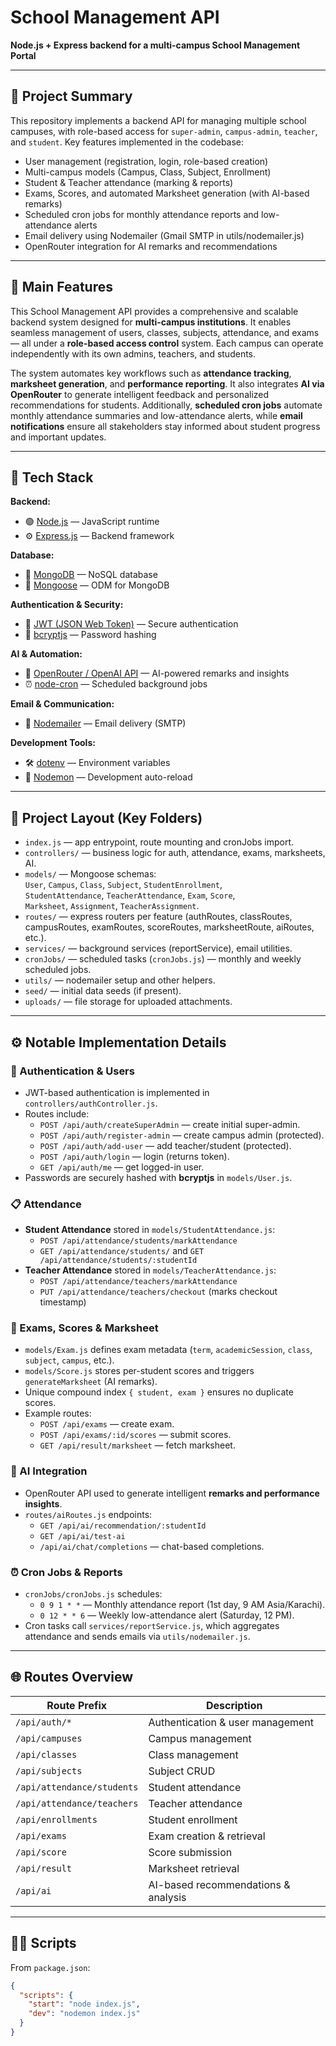# School Management API

**Node.js + Express backend for a multi-campus School Management Portal**

---

## 🧾 Project Summary

This repository implements a backend API for managing multiple school campuses, with role-based access for `super-admin`, `campus-admin`, `teacher`, and `student`. Key features implemented in the codebase:

- User management (registration, login, role-based creation)  
- Multi-campus models (Campus, Class, Subject, Enrollment)  
- Student & Teacher attendance (marking & reports)  
- Exams, Scores, and automated Marksheet generation (with AI-based remarks)  
- Scheduled cron jobs for monthly attendance reports and low-attendance alerts  
- Email delivery using Nodemailer (Gmail SMTP in utils/nodemailer.js)  
- OpenRouter integration for AI remarks and recommendations  

---

## 🌟 Main Features

This School Management API provides a comprehensive and scalable backend system designed for **multi-campus institutions**. It enables seamless management of users, classes, subjects, attendance, and exams — all under a **role-based access control** system. Each campus can operate independently with its own admins, teachers, and students.  

The system automates key workflows such as **attendance tracking**, **marksheet generation**, and **performance reporting**. It also integrates **AI via OpenRouter** to generate intelligent feedback and personalized recommendations for students. Additionally, **scheduled cron jobs** automate monthly attendance summaries and low-attendance alerts, while **email notifications** ensure all stakeholders stay informed about student progress and important updates.

---

## 🧰 Tech Stack

**Backend:**  
- 🟢 [Node.js](https://nodejs.org/) — JavaScript runtime  
- ⚙️ [Express.js](https://expressjs.com/) — Backend framework  

**Database:**  
- 🍃 [MongoDB](https://www.mongodb.com/) — NoSQL database  
- 🔗 [Mongoose](https://mongoosejs.com/) — ODM for MongoDB  

**Authentication & Security:**  
- 🔐 [JWT (JSON Web Token)](https://jwt.io/) — Secure authentication  
- 🔑 [bcryptjs](https://www.npmjs.com/package/bcryptjs) — Password hashing  

**AI & Automation:**  
- 🤖 [OpenRouter / OpenAI API](https://openrouter.ai/) — AI-powered remarks and insights  
- ⏰ [node-cron](https://www.npmjs.com/package/node-cron) — Scheduled background jobs  

**Email & Communication:**  
- 📧 [Nodemailer](https://nodemailer.com/) — Email delivery (SMTP)  

**Development Tools:**  
- 🛠️ [dotenv](https://www.npmjs.com/package/dotenv) — Environment variables  
- 🔁 [Nodemon](https://nodemon.io/) — Development auto-reload  

---

## 📂 Project Layout (Key Folders)

- `index.js` — app entrypoint, route mounting and cronJobs import.  
- `controllers/` — business logic for auth, attendance, exams, marksheets, AI.  
- `models/` — Mongoose schemas:  
  `User`, `Campus`, `Class`, `Subject`, `StudentEnrollment`,  
  `StudentAttendance`, `TeacherAttendance`, `Exam`, `Score`,  
  `Marksheet`, `Assignment`, `TeacherAssignment`.  
- `routes/` — express routers per feature (authRoutes, classRoutes, campusRoutes, examRoutes, scoreRoutes, marksheetRoute, aiRoutes, etc.).  
- `services/` — background services (reportService), email utilities.  
- `cronJobs/` — scheduled tasks (`cronJobs.js`) — monthly and weekly scheduled jobs.  
- `utils/` — nodemailer setup and other helpers.  
- `seed/` — initial data seeds (if present).  
- `uploads/` — file storage for uploaded attachments.  

---

## ⚙️ Notable Implementation Details

### 🔑 Authentication & Users
- JWT-based authentication is implemented in `controllers/authController.js`.  
- Routes include:
  - `POST /api/auth/createSuperAdmin` — create initial super-admin.  
  - `POST /api/auth/register-admin` — create campus admin (protected).  
  - `POST /api/auth/add-user` — add teacher/student (protected).  
  - `POST /api/auth/login` — login (returns token).  
  - `GET /api/auth/me` — get logged-in user.  
- Passwords are securely hashed with **bcryptjs** in `models/User.js`.  

### 📋 Attendance
- **Student Attendance** stored in `models/StudentAttendance.js`:  
  - `POST /api/attendance/students/markAttendance`  
  - `GET /api/attendance/students/` and `GET /api/attendance/students/:studentId`  
- **Teacher Attendance** stored in `models/TeacherAttendance.js`:  
  - `POST /api/attendance/teachers/markAttendance`  
  - `PUT /api/attendance/teachers/checkout` (marks checkout timestamp)  

### 🧮 Exams, Scores & Marksheet
- `models/Exam.js` defines exam metadata (`term`, `academicSession`, `class`, `subject`, `campus`, etc.).  
- `models/Score.js` stores per-student scores and triggers `generateMarksheet` (AI remarks).  
- Unique compound index `{ student, exam }` ensures no duplicate scores.  
- Example routes:
  - `POST /api/exams` — create exam.  
  - `POST /api/exams/:id/scores` — submit scores.  
  - `GET /api/result/marksheet` — fetch marksheet.  

### 🧠 AI Integration
- OpenRouter API used to generate intelligent **remarks and performance insights**.  
- `routes/aiRoutes.js` endpoints:  
  - `GET /api/ai/recommendation/:studentId`  
  - `GET /api/ai/test-ai`  
  - `/api/ai/chat/completions` — chat-based completions.  

### ⏰ Cron Jobs & Reports
- `cronJobs/cronJobs.js` schedules:  
  - `0 9 1 * *` — Monthly attendance report (1st day, 9 AM Asia/Karachi).  
  - `0 12 * * 6` — Weekly low-attendance alert (Saturday, 12 PM).  
- Cron tasks call `services/reportService.js`, which aggregates attendance and sends emails via `utils/nodemailer.js`.  

---

## 🌐 Routes Overview

| Route Prefix | Description |
|---------------|-------------|
| `/api/auth/*` | Authentication & user management |
| `/api/campuses` | Campus management |
| `/api/classes` | Class management |
| `/api/subjects` | Subject CRUD |
| `/api/attendance/students` | Student attendance |
| `/api/attendance/teachers` | Teacher attendance |
| `/api/enrollments` | Student enrollment |
| `/api/exams` | Exam creation & retrieval |
| `/api/score` | Score submission |
| `/api/result` | Marksheet retrieval |
| `/api/ai` | AI-based recommendations & analysis |

---

## 🧑‍💻 Scripts

From `package.json`:

```json
{
  "scripts": {
    "start": "node index.js",
    "dev": "nodemon index.js"
  }
}
